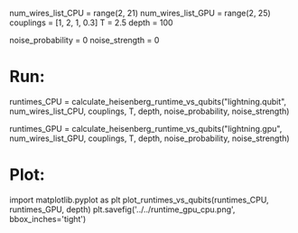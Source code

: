 num_wires_list_CPU = range(2, 21)
num_wires_list_GPU = range(2, 25)
couplings = [1, 2, 1, 0.3]
T = 2.5
depth = 100

noise_probability = 0
noise_strength = 0


# Run:
runtimes_CPU = calculate_heisenberg_runtime_vs_qubits("lightning.qubit", num_wires_list_CPU, couplings, T, depth, noise_probability, noise_strength)

runtimes_GPU = calculate_heisenberg_runtime_vs_qubits("lightning.gpu", num_wires_list_GPU, couplings, T, depth, noise_probability, noise_strength)

# Plot:

import matplotlib.pyplot as plt
plot_runtimes_vs_qubits(runtimes_CPU, runtimes_GPU, depth)
plt.savefig('../../runtime_gpu_cpu.png', bbox_inches='tight')
